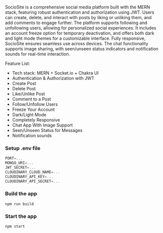 SocioSite is a comprehensive social media platform built with the MERN stack, featuring robust authentication and authorization using JWT. Users can create, delete, and interact with posts by liking or unliking them, and add comments to engage further. The platform supports following and unfollowing users, allowing for personalized social experiences. It includes an account freeze option for temporary deactivation, and offers both dark and light mode themes for a customizable interface. Fully responsive, SocioSite ensures seamless use across devices. The chat functionality supports image sharing, with seen/unseen status indicators and notification sounds for real-time interaction.

Feature List:

-    Tech stack: MERN + Socket.io + Chakra UI
-    Authentication & Authorization with JWT
-    Create Post
-    Delete Post
-    Like/Unlike Post
-    Comment to a Post
-    Follow/Unfollow Users
-    Freeze Your Account
-    Dark/Light Mode
-    Completely Responsive
-    Chat App With Image Support
-    Seen/Unseen Status for Messages
-    Notification sounds

### Setup .env file

```js
PORT=...
MONGO_URI=...
JWT_SECRET=...
CLOUDINARY_CLOUD_NAME=...
CLOUDINARY_API_KEY=...
CLOUDINARY_API_SECRET=...
```

### Build the app

```shell
npm run build
```

### Start the app

```shell
npm start
```
